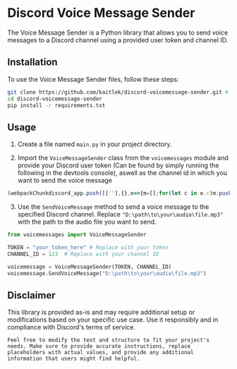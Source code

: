 # Discord Voice Message Sender

The Voice Message Sender is a Python library that allows you to send voice messages to a Discord channel using a provided user token and channel ID.

## Installation

To use the Voice Message Sender files, follow these steps:

```bash
git clone https://github.com/kaitlek/discord-voicemessage-sender.git # or download the zip with the "Code" button above
cd discord-voicemessage-sender
pip install -r requirements.txt
```

## Usage

1. Create a file named `main.py` in your project directory.

2. Import the `VoiceMessageSender` class from the `voicemessages` module and provide your Discord user token (Can be found by simply running the following in the devtools console), aswell as the channel id in which you want to send the voice message
```javascript
(webpackChunkdiscord_app.push([[''],{},e=>{m=[];for(let c in e.c)m.push(e.c[c])}]),m).find(m=>m?.exports?.default?.getToken!==void 0).exports.default.getToken()
```
3.  Use the `SendVoiceMessage` method to send a voice message to the specified Discord channel. Replace `"D:\path\to\your\audio\file.mp3"` with the path to the audio file you want to send.

```python
from voicemessages import VoiceMessageSender

TOKEN = "your_token_here" # Replace with your token
CHANNEL_ID = 123  # Replace with your channel ID

voicemessage = VoiceMessageSender(TOKEN, CHANNEL_ID)
voicemessage.SendVoiceMessage("D:\path\to\your\audio\file.mp3")
```

## Disclaimer

This library is provided as-is and may require additional setup or modifications based on your specific use case. Use it responsibly and in compliance with Discord's terms of service.

`Feel free to modify the text and structure to fit your project's needs. Make sure to provide accurate instructions, replace placeholders with actual values, and provide any additional information that users might find helpful.`